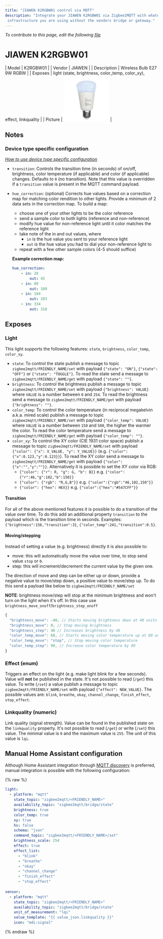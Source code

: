 ```yaml
---
title: "JIAWEN K2RGBW01 control via MQTT"
description: "Integrate your JIAWEN K2RGBW01 via Zigbee2MQTT with whatever smart home
 infrastructure you are using without the vendors bridge or gateway."
---
```


*To contribute to this page, edit the following
[file](https://github.com/Koenkk/zigbee2mqtt.io/blob/master/docs/devices/K2RGBW01.md)*

# JIAWEN K2RGBW01

| Model | K2RGBW01  |
| Vendor  | JIAWEN  |
| Description | Wireless Bulb E27 9W RGBW |
| Exposes | light (state, brightness, color_temp, color_xy), effect, linkquality |
| Picture | ![JIAWEN K2RGBW01](../images/devices/K2RGBW01.jpg) |

## Notes

### Device type specific configuration
*[How to use device type specific configuration](../information/configuration.md)*

* `transition`: Controls the transition time (in seconds) of on/off, brightness,
color temperature (if applicable) and color (if applicable) changes. Defaults to `0` (no transition).
Note that this value is overridden if a `transition` value is present in the MQTT command payload.


* `hue_correction`: (optional) Corrects hue values based on a correction map for matching color
rendition to other lights. Provide a minimum of 2 data sets in the correction map. To build a map:
    * choose one of your other lights to be the color reference
    * send a sample color to both lights (reference and non-reference)
    * modify hue value for non-reference light until it color matches the reference light
    * take note of the in and out values, where
        * `in` is the hue value you sent to your reference light
        * `out` is the hue value you had to dial your non-reference light to
    * repeat with a few other sample colors (4-5 should suffice)

    **Example correction map:**
    ```yaml
    hue_correction:
        - in: 28
            out: 45
        - in: 89
            out: 109
        - in: 184
            out: 203
        - in: 334
            out: 318
    ```



## Exposes
### Light 
This light supports the following features: `state`, `brightness`, `color_temp`, `color_xy`.
- `state`: To control the state publish a message to topic `zigbee2mqtt/FRIENDLY_NAME/set` with payload `{"state": "ON"}`, `{"state": "OFF"}` or `{"state": "TOGGLE"}`. To read the state send a message to `zigbee2mqtt/FRIENDLY_NAME/get` with payload `{"state": ""}`.
- `brightness`: To control the brightness publish a message to topic `zigbee2mqtt/FRIENDLY_NAME/set` with payload `{"brightness": VALUE}` where `VALUE` is a number between `0` and `254`. To read the brightness send a message to `zigbee2mqtt/FRIENDLY_NAME/get` with payload `{"brightness": ""}`.
- `color_temp`: To control the color temperature (in reciprocal megakelvin a.k.a. mired scale) publish a message to topic `zigbee2mqtt/FRIENDLY_NAME/set` with payload `{"color_temp": VALUE}` where `VALUE` is a number between `150` and `500`, the higher the warmer the color. To read the color temperature send a message to `zigbee2mqtt/FRIENDLY_NAME/get` with payload `{"color_temp": ""}`.
- `color_xy`: To control the XY color (CIE 1931 color space) publish a message to topic `zigbee2mqtt/FRIENDLY_NAME/set` with payload `{"color": {"x": X_VALUE, "y": Y_VALUE}}` (e.g. `{"color":{"x":0.123,"y":0.123}}`). To read the XY color send a message to `zigbee2mqtt/FRIENDLY_NAME/get` with payload `{"color":{"x":"","y":""}}`. Alternatively it is possible to set the XY color via RGB:
  - `{"color": {"r": R, "g": G, "b": B}}` e.g. `{"color":{"r":46,"g":102,"b":150}}`
  - `{"color": {"rgb": "R,G,B"}}` e.g. `{"color":{"rgb":"46,102,150"}}`
  - `{"color": {"hex": HEX}}` e.g. `{"color":{"hex":"#547CFF"}}`
#### Transition
For all of the above mentioned features it is possible to do a transition of the value over time. To do this add an additional property `transition` to the payload which is the transition time in seconds.
Examples: `{"brightness":156,"transition":3}`, `{"color_temp":241,"transition":0.5}`.
#### Moving/stepping
Instead of setting a value (e.g. brightness) directly it is also possible to:
- move: this will automatically move the value over time, to stop send value `stop` or `0`.
- step: this will increment/decrement the current value by the given one.

The direction of move and step can be either up or down, provide a negative value to move/step down, a positive value to move/step up.
To do this send a payload like below to `zigbee2mqtt/FRIENDLY_NAME/set`

**NOTE**: brightness move/step will stop at the minimum brightness and won't turn on the light when it's off. In this case use `brightness_move_onoff`/`brightness_step_onoff`
````js
{
  "brightness_move": -40, // Starts moving brightness down at 40 units per second
  "brightness_move": 0, // Stop moving brightness
  "brightness_step": 40 // Increases brightness by 40
  "color_temp_move": 60, // Starts moving color temperature up at 60 units per second
  "color_temp_move": "stop", // Stop moving color temperature
  "color_temp_step": 99, // Increase color temperature by 99
}
````

### Effect (enum)
Triggers an effect on the light (e.g. make light blink for a few seconds).
Value will **not** be published in the state.
It's not possible to read (`/get`) this value.
To write (`/set`) a value publish a message to topic `zigbee2mqtt/FRIENDLY_NAME/set` with payload `{"effect": NEW_VALUE}`.
The possible values are: `blink`, `breathe`, `okay`, `channel_change`, `finish_effect`, `stop_effect`.

### Linkquality (numeric)
Link quality (signal strength).
Value can be found in the published state on the `linkquality` property.
It's not possible to read (`/get`) or write (`/set`) this value.
The minimal value is `0` and the maximum value is `255`.
The unit of this value is `lqi`.

## Manual Home Assistant configuration
Although Home Assistant integration through [MQTT discovery](../integration/home_assistant) is preferred,
manual integration is possible with the following configuration:


{% raw %}
```yaml
light:
  - platform: "mqtt"
    state_topic: "zigbee2mqtt/<FRIENDLY_NAME>"
    availability_topic: "zigbee2mqtt/bridge/state"
    brightness: true
    color_temp: true
    xy: true
    hs: false
    schema: "json"
    command_topic: "zigbee2mqtt/<FRIENDLY_NAME>/set"
    brightness_scale: 254
    effect: true
    effect_list: 
      - "blink"
      - "breathe"
      - "okay"
      - "channel_change"
      - "finish_effect"
      - "stop_effect"

sensor:
  - platform: "mqtt"
    state_topic: "zigbee2mqtt/<FRIENDLY_NAME>"
    availability_topic: "zigbee2mqtt/bridge/state"
    unit_of_measurement: "lqi"
    value_template: "{{ value_json.linkquality }}"
    icon: "mdi:signal"
```
{% endraw %}


